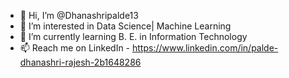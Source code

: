 - 👋 Hi, I’m @Dhanashripalde13
- 👀 I’m interested in Data Science| Machine Learning
- 🌱 I’m currently learning B. E. in Information Technology
- 📫 Reach me on LinkedIn - https://www.linkedin.com/in/palde-dhanashri-rajesh-2b1648286

<!---
Dhanashripalde13/Dhanashripalde13 is a ✨ special ✨ repository because its `README.md` (this file) appears on your GitHub profile.
You can click the Preview link to take a look at your changes.
--->
